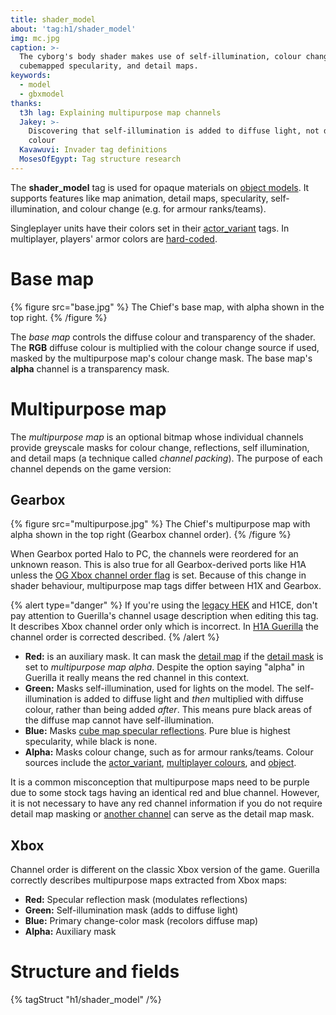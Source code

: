 ```yaml
---
title: shader_model
about: 'tag:h1/shader_model'
img: mc.jpg
caption: >-
  The cyborg's body shader makes use of self-illumination, colour change masks,
  cubemapped specularity, and detail maps.
keywords:
  - model
  - gbxmodel
thanks:
  t3h lag: Explaining multipurpose map channels
  Jakey: >-
    Discovering that self-illumination is added to diffuse light, not diffuse
    colour
  Kavawuvi: Invader tag definitions
  MosesOfEgypt: Tag structure research
---
```

The **shader_model** tag is used for opaque materials on [object models](~gbxmodel). It supports features like map animation, detail maps, specularity, self-illumination, and colour change (e.g. for armour ranks/teams).

Singleplayer units have their colors set in their [actor_variant](~) tags. In multiplayer, players' armor colors are [hard-coded](~hard-coded-data#multiplayer-armor-colors).

# Base map
{% figure src="base.jpg" %}
The Chief's base map, with alpha shown in the top right.
{% /figure %}

The _base map_ controls the diffuse colour and transparency of the shader. The **RGB** diffuse colour is multiplied with the colour change source if used, masked by the multipurpose map's colour change mask. The base map's **alpha** channel is a transparency mask.

# Multipurpose map
The _multipurpose map_ is an optional bitmap whose individual channels provide greyscale masks for colour change, reflections, self illumination, and detail maps (a technique called _channel packing_). The purpose of each channel depends on the game version:

## Gearbox
{% figure src="multipurpose.jpg" %}
The Chief's multipurpose map with alpha shown in the top right (Gearbox channel order).
{% /figure %}

When Gearbox ported Halo to PC, the channels were reordered for an unknown reason. This is also true for all Gearbox-derived ports like H1A unless the [OG Xbox channel order flag](#tag-field-shader-model-flags-multipurpose-map-uses-og-xbox-channel-order) is set. Because of this change in shader behaviour, multipurpose map tags differ between H1X and Gearbox.

{% alert type="danger" %}
If you're using the [legacy HEK](~custom-edition#halo-editing-kit) and H1CE, don't pay attention to Guerilla's channel usage description when editing this tag. It describes Xbox channel order only which is incorrect. In [H1A Guerilla](~h1a-guerilla) the channel order is corrected described.
{% /alert %}

* **Red:** is an auxiliary mask. It can mask the [detail map](#tag-field-detail-mask) if the [detail mask](#tag-field-detail-mask) is set to _multipurpose map alpha_. Despite the option saying "alpha" in Guerilla it really means the red channel in this context.
* **Green:** Masks self-illumination, used for lights on the model. The self-illumination is added to diffuse light and _then_ multiplied with diffuse colour, rather than being added _after_. This means pure black areas of the diffuse map cannot have self-illumination.
* **Blue:** Masks [cube map specular reflections](#tag-field-reflection-cube-map). Pure blue is highest specularity, while black is none.
* **Alpha:** Masks colour change, such as for armour ranks/teams. Colour sources include the [actor_variant](~actor_variant#change-colors), [multiplayer colours](~hard-coded-data#multiplayer-armor-colors), and [object](~object#tag-field-change-colors).

It is a common misconception that multipurpose maps need to be purple due to some stock tags having an identical red and blue channel. However, it is not necessary to have any red channel information if you do not require detail map masking or [another channel](#tag-field-detail-mask) can serve as the detail map mask.

## Xbox
Channel order is different on the classic Xbox version of the game. Guerilla correctly describes multipurpose maps extracted from Xbox maps:

* **Red:** Specular reflection mask (modulates reflections)
* **Green:** Self-illumination mask (adds to diffuse light)
* **Blue:** Primary change-color mask (recolors diffuse map)
* **Alpha:** Auxiliary mask

# Structure and fields

{% tagStruct "h1/shader_model" /%}
